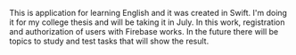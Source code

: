 This is application for learning English and it was created in Swift. I'm doing it for my college thesis and will be taking it in July. In this work, registration and authorization of users with Firebase works. In the future there will be topics to study and test tasks that will show the result.
